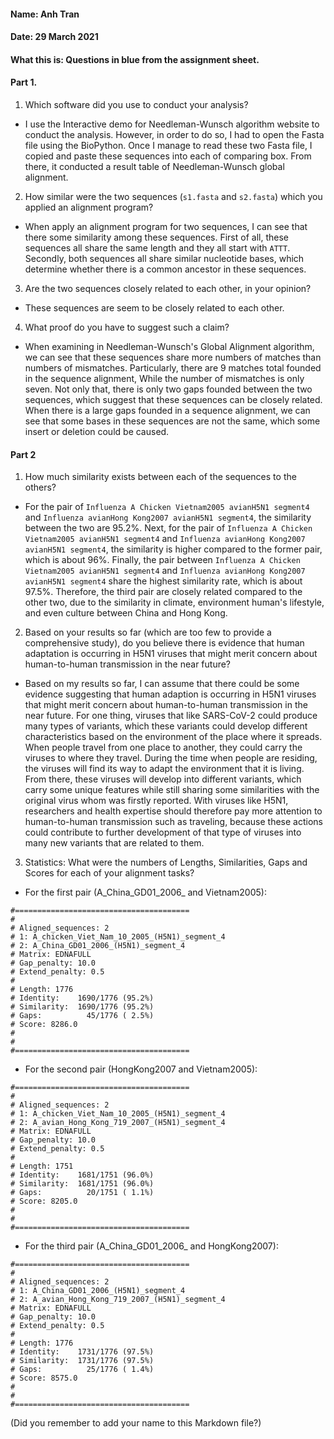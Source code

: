 #### Name: Anh Tran
#### Date: 29 March 2021
#### What this is: Questions in blue from the assignment sheet.

#### Part 1.


 1. Which software did you use to conduct your analysis?

- I use the Interactive demo for Needleman-Wunsch algorithm website to conduct the
 analysis. However, in order to do so, I had to open the Fasta file using the
 BioPython. Once I manage to read these two Fasta file, I copied and paste these
 sequences into each of comparing box. From there, it conducted a result table of
 Needleman-Wunsch global alignment.

 2. How similar were the two sequences (`s1.fasta` and `s2.fasta`) which you applied an alignment program?

- When apply an alignment program for two sequences, I can see that there some
similarity among these sequences. First of all, these sequences all share the
same length and they all start with `ATTT`. Secondly, both sequences all share
similar nucleotide bases, which determine whether there is a common ancestor in
these sequences.

 3. Are the two sequences closely related to each other, in your opinion?

- These sequences are seem to be closely related to each other.

 4. What proof do you have to suggest such a claim?


-  When examining in Needleman-Wunsch's Global Alignment algorithm, we can see
that these sequences share more numbers of matches than numbers of mismatches.
Particularly, there are 9 matches total founded in the sequence alignment, While
the number of mismatches is only seven. Not only that, there is only two gaps
founded between the two sequences, which suggest that these sequences can be closely
related. When there is a large gaps founded in a sequence alignment, we can see
that some bases in these sequences are not the same, which some insert or deletion
could be caused.



#### Part 2
 1. How much similarity exists between each of the sequences to the others?

- For the pair of `Influenza A Chicken Vietnam2005 avianH5N1 segment4` and `Influenza avianHong Kong2007 avianH5N1 segment4`, the similarity between the two are 95.2%.
Next, for the pair of `Influenza A Chicken Vietnam2005 avianH5N1 segment4` and
`Influenza avianHong Kong2007 avianH5N1 segment4`, the similarity is higher compared
to the former pair, which is about 96%. Finally, the pair between `Influenza A Chicken Vietnam2005 avianH5N1 segment4` and `Influenza avianHong Kong2007 avianH5N1 segment4`
share the highest similarity rate, which is about 97.5%. Therefore, the third pair
are closely related compared to the other two, due to the similarity in climate,
environment human's lifestyle, and even culture between China and Hong Kong.

 2. Based on your results so far (which are too few to provide a comprehensive study), do you believe there is evidence that human adaptation is occurring in H5N1 viruses that might merit concern about human-to-human transmission in the near future?

- Based on my results so far, I can assume that there could be some evidence suggesting
that human adaption is occurring in H5N1 viruses that might merit concern about
human-to-human transmission in the near future. For one thing, viruses that like
SARS-CoV-2 could produce many types of variants, which these variants could develop
different characteristics based on the environment of the place where it spreads.
When people travel from one place to another, they could carry the viruses to where
they travel. During the time when people are residing, the viruses will find its
way to adapt the environment that it is living. From there, these viruses will
develop into different variants, which carry some unique features while still
sharing some similarities with the original virus whom was firstly reported.
With viruses like H5N1, researchers and health expertise should therefore pay more
attention to human-to-human transmission such as traveling, because these actions
could contribute to further development of that type of viruses into many new
variants that are related to them.

 3. Statistics: What were the numbers of Lengths, Similarities, Gaps and Scores for each of your alignment tasks?

- For the first pair (A_China_GD01_2006_ and Vietnam2005):

```
#=======================================
#
# Aligned_sequences: 2
# 1: A_chicken_Viet_Nam_10_2005_(H5N1)_segment_4
# 2: A_China_GD01_2006_(H5N1)_segment_4
# Matrix: EDNAFULL
# Gap_penalty: 10.0
# Extend_penalty: 0.5
#
# Length: 1776
# Identity:    1690/1776 (95.2%)
# Similarity:  1690/1776 (95.2%)
# Gaps:          45/1776 ( 2.5%)
# Score: 8286.0
#
#
#=======================================
```

- For the second pair (HongKong2007 and Vietnam2005):
```
#=======================================
#
# Aligned_sequences: 2
# 1: A_chicken_Viet_Nam_10_2005_(H5N1)_segment_4
# 2: A_avian_Hong_Kong_719_2007_(H5N1)_segment_4
# Matrix: EDNAFULL
# Gap_penalty: 10.0
# Extend_penalty: 0.5
#
# Length: 1751
# Identity:    1681/1751 (96.0%)
# Similarity:  1681/1751 (96.0%)
# Gaps:          20/1751 ( 1.1%)
# Score: 8205.0
#
#
#=======================================

```

- For the third pair (A_China_GD01_2006_ and HongKong2007):

```
#=======================================
#
# Aligned_sequences: 2
# 1: A_China_GD01_2006_(H5N1)_segment_4
# 2: A_avian_Hong_Kong_719_2007_(H5N1)_segment_4
# Matrix: EDNAFULL
# Gap_penalty: 10.0
# Extend_penalty: 0.5
#
# Length: 1776
# Identity:    1731/1776 (97.5%)
# Similarity:  1731/1776 (97.5%)
# Gaps:          25/1776 ( 1.4%)
# Score: 8575.0
#
#
#=======================================
```

(Did you remember to add your name to this Markdown file?)
